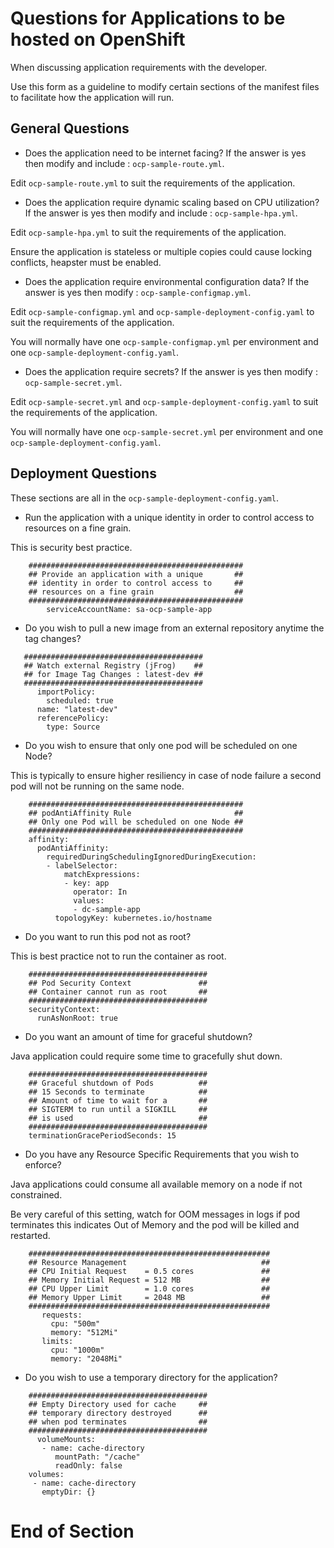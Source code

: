 # Questions for Applications to be hosted on OpenShift

When discussing application requirements with the developer.

Use this form as a guideline to modify certain sections of the manifest files to facilitate how the application will run.

## General Questions

* Does the application need to be internet facing?
If the answer is yes then modify and include : `ocp-sample-route.yml`.

Edit  `ocp-sample-route.yml` to suit the requirements of the application.

* Does the application require dynamic scaling based on CPU utilization?
If the answer is yes then modify and include : `ocp-sample-hpa.yml`.

Edit `ocp-sample-hpa.yml` to suit the requirements of the application.

Ensure the application is stateless or multiple copies could cause locking conflicts, heapster must be enabled.

* Does the application require environmental configuration data?
If the answer is yes then modify : `ocp-sample-configmap.yml`.

Edit `ocp-sample-configmap.yml` and `ocp-sample-deployment-config.yaml` to suit the requirements of the application.

You will normally have one `ocp-sample-configmap.yml` per environment and one `ocp-sample-deployment-config.yaml`.

* Does the application require secrets?
If the answer is yes then modify : `ocp-sample-secret.yml`.

Edit `ocp-sample-secret.yml` and `ocp-sample-deployment-config.yaml` to suit the requirements of the application.

You will normally have one `ocp-sample-secret.yml` per environment and one `ocp-sample-deployment-config.yaml`.

## Deployment Questions

These sections are all in the `ocp-sample-deployment-config.yaml`.

* Run the application with a unique identity in order to control access to resources on a fine grain.

This is security best practice.

```
    ################################################
    ## Provide an application with a unique       ##
    ## identity in order to control access to     ##
    ## resources on a fine grain                  ##
    ################################################
        serviceAccountName: sa-ocp-sample-app
```

* Do you wish to pull a new image from an external repository anytime the tag changes?

```
   ########################################
   ## Watch external Registry (jFrog)    ##
   ## for Image Tag Changes : latest-dev ##
   ########################################
      importPolicy:
        scheduled: true
      name: "latest-dev"
      referencePolicy:
        type: Source
```

* Do you wish to ensure that only one pod will be scheduled on one Node?

This is typically to ensure higher resiliency in case of node failure a second pod will not be running on the same node.

```
    ################################################
    ## podAntiAffinity Rule                       ##
    ## Only one Pod will be scheduled on one Node ##
    ################################################
    affinity:
      podAntiAffinity:
        requiredDuringSchedulingIgnoredDuringExecution:
        - labelSelector:
            matchExpressions:
            - key: app
              operator: In
              values:
              - dc-sample-app
          topologyKey: kubernetes.io/hostname
```

* Do you want to run this pod not as root?

This is best practice not to run the container as root.

```
    ########################################
    ## Pod Security Context               ##
    ## Container cannot run as root       ##
    ########################################
    securityContext:
      runAsNonRoot: true
```

* Do you want an amount of time for graceful shutdown?

Java application could require some time to gracefully shut down.

```
    ########################################
    ## Graceful shutdown of Pods          ##
    ## 15 Seconds to terminate            ##
    ## Amount of time to wait for a       ##
    ## SIGTERM to run until a SIGKILL     ##
    ## is used                            ##
    ########################################
    terminationGracePeriodSeconds: 15
```

* Do you have any Resource Specific Requirements that you wish to enforce?

Java applications could consume all available memory on a node if not constrained.

Be very careful of this setting, watch for OOM messages in logs if pod terminates this indicates Out of Memory and the pod will be killed and restarted.

```
    ######################################################
    ## Resource Management                              ##
    ## CPU Initial Request    = 0.5 cores               ##
    ## Memory Initial Request = 512 MB                  ##
    ## CPU Upper Limit        = 1.0 cores               ##
    ## Memory Upper Limit     = 2048 MB                 ##
    ######################################################
       requests:
         cpu: "500m"
         memory: "512Mi"
       limits:
         cpu: "1000m"
         memory: "2048Mi"
```

* Do you wish to use a temporary directory for the application?

```
    ########################################
    ## Empty Directory used for cache     ##
    ## temporary directory destroyed      ##
    ## when pod terminates                ##
    ########################################
      volumeMounts:
       - name: cache-directory
          mountPath: "/cache"
          readOnly: false
    volumes:
     - name: cache-directory
       emptyDir: {}
```

# End of Section
